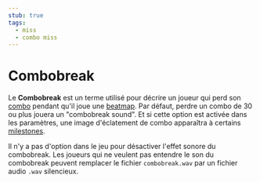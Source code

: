 ```yaml
---
stub: true
tags:
  - miss
  - combo miss
---
```


# Combobreak

Le **Combobreak** est un terme utilisé pour décrire un joueur qui perd son [combo](/wiki/Glossary/Combo_(score_multiplier)) pendant qu'il joue une [beatmap](/wiki/Beatmap). Par défaut, perdre un combo de 30 ou plus jouera un "combobreak sound". Et si cette option est activée dans les paramètres, une image d'éclatement de combo apparaîtra à certains [milestones](/wiki/Glossary/Combo_milestone).

Il n'y a pas d'option dans le jeu pour désactiver l'effet sonore du combobreak. Les joueurs qui ne veulent pas entendre le son du combobreak peuvent remplacer le fichier `combobreak.wav` par un fichier audio `.wav` silencieux.

<!--TODO: Add images and links-->
